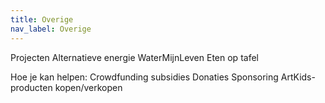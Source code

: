 ```yaml
---
title: Overige
nav_label: Overige
---
```

Projecten
       Alternatieve energie
       WaterMijnLeven
       Eten op tafel

Hoe je kan helpen:
Crowdfunding
subsidies
Donaties
Sponsoring
ArtKids-producten kopen/verkopen